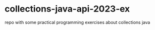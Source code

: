 # collections-java-api-2023-ex
repo with some practical programming exercises about collections java
